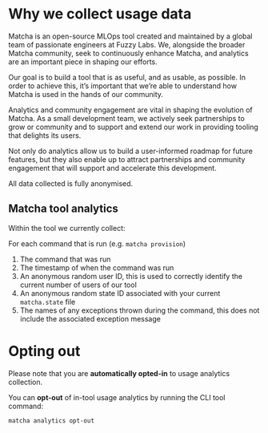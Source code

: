 # Why we collect usage data

Matcha is an open-source MLOps tool created and maintained by a global team of passionate engineers at Fuzzy Labs. We, alongside the broader Matcha community, seek to continuously enhance Matcha, and analytics are an important piece in shaping our efforts.

Our goal is to build a tool that is as useful, and as usable, as possible. In order to achieve this, it’s important that we’re able to understand how Matcha is used in the hands of our community.

Analytics and community engagement are vital in shaping the evolution of Matcha. As a small development team, we actively seek partnerships to grow or community and to support and extend our work in providing tooling that delights its users.

Not only do analytics allow us to build a user-informed roadmap for future features, but they also enable up to attract partnerships and community engagement that will support and accelerate this development.

All data collected is fully anonymised.

## Matcha tool analytics

Within the tool we currently collect:

For each command that is run (e.g. `matcha provision`)
1. The command that was run
2. The timestamp of when the command was run
3. An anonymous random user ID, this is used to correctly identify the current number of users of our tool
4. An anonymous random state ID associated with your current `matcha.state` file
5. The names of any exceptions thrown during the command, this does not include the associated exception message

# Opting out

Please note that you are **automatically opted-in** to usage analytics collection.

You can **opt-out** of in-tool usage analytics by running the CLI tool command:

```bash
matcha analytics opt-out
```
